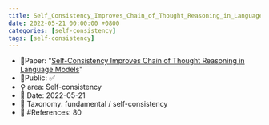 ```yaml
---
title: Self_Consistency_Improves_Chain_of_Thought_Reasoning_in_Language_Models
date: 2022-05-21 00:00:00 +0800
categories: [self-consistency]
tags: [self-consistency]
---
```


- 📙Paper: "[Self-Consistency Improves Chain of Thought Reasoning in Language Models](semanticscholar.org/paper/Self-Consistency-Improves-Chain-of-Thought-in-Wang-Wei/5f19ae1135a9500940978104ec15a5b8751bc7d2)"
- 🔑Public: ✅
- ⚲ area: Self-consistency
- 📅 Date: 2022-05-21
- 🔎 Taxonomy: fundamental / self-consistency
- 📝 #References: 80
